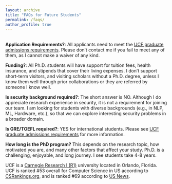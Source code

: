 ```yaml
---
layout: archive
title: "FAQs for Future Students"
permalink: /faqs/
author_profile: true
---
```


<br><b>Application Requirements?</b>: All applicants need to meet the <a href="https://www.cs.ucf.edu/graduate/graduate-admissions/">UCF graduate admissions requirements</a>. Please don’t contact me if you fail to meet any of them, as I cannot make a waiver of any kind.</p>
  
<b>Funding?</b>: All Ph.D. students will have support for tuition fees, health insurance, and stipends that cover their living expenses. I don’t support short-term visitors, and visiting scholars without a Ph.D. degree, unless I know them well through prior collaborations or they are referred by someone I know well. 
  
<b>Is security background required?</b>: The short answer is NO. Although I do appreciate research experience in security, it is not a requirement for joining our team. I am looking for students with diverse backgrounds (e.g., in NLP, ML, Hardware, etc.), so that we can explore interesting security problems in a broader domain.
  
<b>Is GRE/TOEFL required?</b>: YES for international students. Please see <a href="https://www.cs.ucf.edu/graduate/graduate-admissions/">UCF graduate admissions requirements</a> for more information.

<b>How long is the PhD program?</b> This depends on the research topic, how motivated you are, and many other factors that affect your study. Ph.D. is a challenging, enjoyable, and long journey. I see students take 4-8 years. 
  
<p>UCF is a <a href="https://en.wikipedia.org/wiki/List_of_research_universities_in_the_United_States">Carnegie Research I (R1)</a> university located in Orlando, Florida. UCF is ranked #53 overall for Computer Science in US according to  <a href="http://csrankings.org/#/index?all">CSRankings.org</a>, and is ranked #69 according to <a href="https://www.usnews.com/best-graduate-schools/top-science-schools/computer-science-rankings">US News</a>.</p>

  

